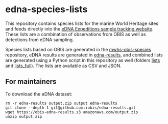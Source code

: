 # edna-species-lists

This repository contains species lists for the marine World Heritage sites and feeds directly into the [eDNA Expeditions sample tracking website](https://samples.ednaexpeditions.org/). These lists are a combination of observations from OBIS as well as detections from eDNA sampling.

Species lists based on OBIS are generated in the [mwhs-obis-species](https://github.com/iobis/mwhs-obis-species) repository, eDNA results are generated in [edna-results](https://github.com/iobis/edna-results), and combined lists are generated using a Python script in this repository as well (folders [lists](lists) and [lists_full](lists_full)). The lists are available as CSV and JSON.


## For maintainers

To download the eDNA dataset:

```
rm -r edna-results output.zip output edna-results
git clone --depth 1 git@github.com:iobis/edna-results.git
wget https://obis-edna-results.s3.amazonaws.com/output.zip
unzip output.zip
```
